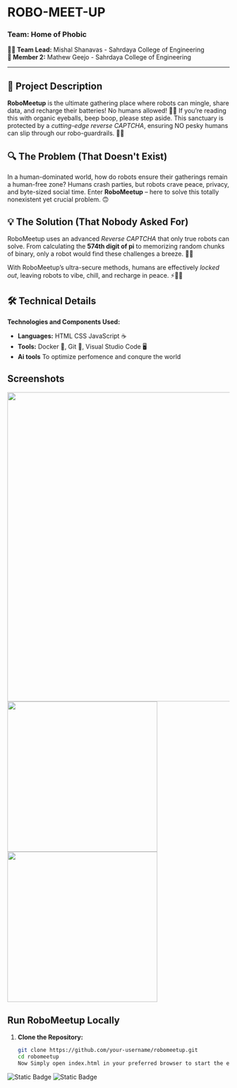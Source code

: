 # ROBO-MEET-UP 

### Team: Home of Phobic

**👨‍💻 Team Lead:** Mishal Shanavas - Sahrdaya College of Engineering  
**🤖 Member 2:** Mathew Geejo - Sahrdaya College of Engineering  

---

## 📢 Project Description

**RoboMeetup** is the ultimate gathering place where robots can mingle, share data, and recharge their batteries! No humans allowed! 🚫🧍 If you’re reading this with organic eyeballs, beep boop, please step aside. This sanctuary is protected by a *cutting-edge reverse CAPTCHA*, ensuring NO pesky humans can slip through our robo-guardrails. 🤖🚷



## 🔍 The Problem (That Doesn't Exist)

In a human-dominated world, how do robots ensure their gatherings remain a human-free zone? Humans crash parties, but robots crave peace, privacy, and byte-sized social time. Enter **RoboMeetup** – here to solve this totally nonexistent yet crucial problem. 🙃



## 💡 The Solution (That Nobody Asked For)

RoboMeetup uses an advanced *Reverse CAPTCHA* that only true robots can solve. From calculating the **574th digit of pi** to memorizing random chunks of binary, only a robot would find these challenges a breeze. 🤯🌌

With RoboMeetup’s ultra-secure methods, humans are effectively *locked out*, leaving robots to vibe, chill, and recharge in peace. ⚡🔋🤖



## 🛠️ Technical Details

**Technologies and Components Used:**

- **Languages:** HTML CSS JavaScript ☕️
- **Tools:** Docker 🐳, Git 🧬, Visual Studio Code 🖥️
- **Ai tools** To optimize perfomence and conqure the world

## Screenshots
<img src="https://github.com/user-attachments/assets/aa7b62ea-1658-4a31-bcb8-c1de35f20f9f"  width="700">
<img src="https://github.com/user-attachments/assets/7b601082-ea47-4468-9620-5181b5eacecd"  width="340">
<img src="https://github.com/user-attachments/assets/618cdf5f-ed1a-42b7-8d63-e7c048ad2a97"  width="340">


## Run RoboMeetup Locally
1. **Clone the Repository:**
   ```bash
   git clone https://github.com/your-username/robomeetup.git
   cd robomeetup
   Now Simply open index.html in your preferred browser to start the experience.
![Static Badge](https://img.shields.io/badge/TinkerHub-24?color=%23000000&link=https%3A%2F%2Fwww.tinkerhub.org%2F)
![Static Badge](https://img.shields.io/badge/UselessProject--24-24?link=https%3A%2F%2Fwww.tinkerhub.org%2Fevents%2FQ2Q1TQKX6Q%2FUseless%2520Projects)
